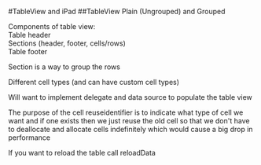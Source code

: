 #TableView and iPad
##TableView
Plain (Ungrouped) and Grouped

Components of table view:</br>
Table header</br>
Sections (header, footer, cells/rows)</br>
Table footer

Section is a way to group the rows

Different cell types (and can have custom cell types)

Will want to implement delegate and data source to populate the table view

The purpose of the cell reuseidentifier is to indicate what type of cell we want and if one exists then we just reuse the old cell so that we don't have to deallocate and allocate cells indefinitely which would cause a big drop in performance

If you want to reload the table call reloadData
